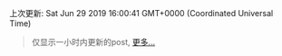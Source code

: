 
  
 上次更新: Sat Jun 29 2019 16:00:41 GMT+0000 (Coordinated Universal Time) 

 > 仅显示一小时内更新的post, [更多...](screenshots/)
  